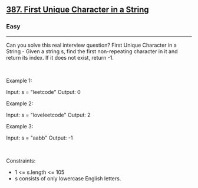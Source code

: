 <h2><a href="https://leetcode.com/problems/first-unique-character-in-a-string/">387. First Unique Character in a String</a></h2><h3>Easy</h3><hr>Can you solve this real interview question? First Unique Character in a String - Given a string s, find the first non-repeating character in it and return its index. If it does not exist, return -1.

 

Example 1:

Input: s = "leetcode"
Output: 0


Example 2:

Input: s = "loveleetcode"
Output: 2


Example 3:

Input: s = "aabb"
Output: -1


 

Constraints:

 * 1 <= s.length <= 105
 * s consists of only lowercase English letters.